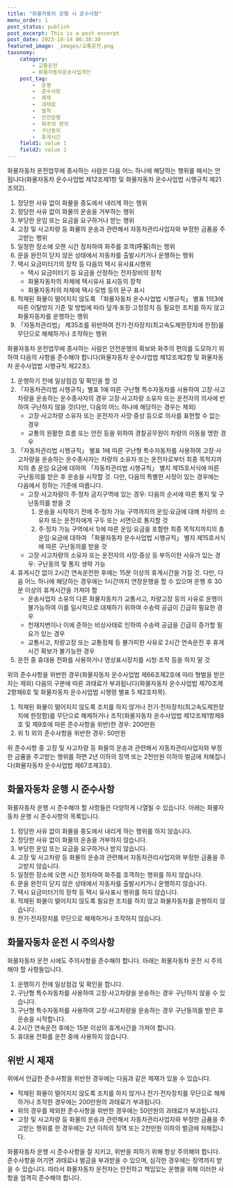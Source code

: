 ```yaml
---
title: "화물자동차 운행 시 준수사항"
menu_order: 1
post_status: publish
post_excerpt: This is a post excerpt
post_date: 2023-10-14 06:38:30
featured_image: _images/교통운전.png
taxonomy:
    category:
        - 교통운전
        - 화물자동차운송사업개인
    post_tag:
        -  운행
        -  준수사항
        -  제재
        -  과태료
        -  벌칙
        -  안전운행
        -  화주의 편의
        -  구난동의
        -  휴게시간
    field1: value 1
    field2: value 2
---
```



화물자동차 운전업무에 종사하는 사람은 다음 어느 하나에 해당하는 행위를 해서는 안 됩니다(화물자동차 운수사업법 제12조제1항 및 화물자동차 운수사업법 시행규칙 제21조의2).

1. 정당한 사유 없이 화물을 중도에서 내리게 하는 행위
2. 정당한 사유 없이 화물의 운송을 거부하는 행위
3. 부당한 운임 또는 요금을 요구하거나 받는 행위
4. 고장 및 사고차량 등 화물의 운송과 관련해서 자동차관리사업자와 부정한 금품을 주고받는 행위
5. 일정한 장소에 오랜 시간 정차하여 화주를 호객(呼客)하는 행위
6. 문을 완전히 닫지 않은 상태에서 자동차를 출발시키거나 운행하는 행위
7. 택시 요금미터기의 장착 등 다음의 택시 유사표시행위
   - 택시 요금미터기 등 요금을 산정하는 전자장비의 장착
   - 화물자동차의 차체에 택시유사 표시등의 장착
   - 화물자동차의 차체에 택시·모범 등의 문구 표시
8. 적재된 화물이 떨어지지 않도록 「화물자동차 운수사업법 시행규칙」 별표 1의3에 따른 이탈방지 기준 및 방법에 따라 덮개·포장·고정장치 등 필요한 조치를 하지 않고 화물자동차를 운행하는 행위
9. 「자동차관리법」 제35조를 위반하여 전기·전자장치(최고속도제한장치에 한정)를 무단으로 해체하거나 조작하는 행위

화물자동차 운전업무에 종사하는 사람은 안전운행의 확보와 화주의 편의를 도모하기 위하여 다음의 사항을 준수해야 합니다(화물자동차 운수사업법 제12조제2항 및 화물자동차 운수사업법 시행규칙 제22조).

1. 운행하기 전에 일상점검 및 확인을 할 것
2. 「자동차관리법 시행규칙」별표 1에 따른 구난형 특수자동차를 사용하여 고장·사고차량을 운송하는 운수종사자의 경우 고장·사고차량 소유자 또는 운전자의 의사에 반하여 구난하지 않을 것(다만, 다음의 어느 하나에 해당하는 경우는 제외)
   - 고장·사고차량 소유자 또는 운전자가 사망·중상 등으로 의사를 표현할 수 없는 경우
   - 교통의 원활한 흐름 또는 안전 등을 위하여 경찰공무원이 차량의 이동을 명한 경우
3. 「자동차관리법 시행규칙」 별표 1에 따른 구난형 특수자동차를 사용하여 고장·사고차량을 운송하는 운수종사자는 차량의 소유자 또는 운전자로부터 최종 목적지까지의 총 운임·요금에 대하여 「자동차관리법 시행규칙」 별지 제15호서식에 따른 구난동의를 받은 후 운송을 시작할 것. 다만, 다음의 특별한 사정이 있는 경우에는 다음에서 정하는 기준에 따릅니다.
   - 고장·사고차량이 주·정차 금지구역에 있는 경우: 다음의 순서에 따른 통지 및 구난동의를 받을 것
     1) 운송을 시작하기 전에 주·정차 가능 구역까지의 운임·요금에 대해 차량의 소유자 또는 운전자에게 구두 또는 서면으로 통지할 것
     2) 주·정차 가능 구역에서 1)에 따른 운임·요금을 포함한 최종 목적지까지의 총 운임·요금에 대하여 「화물자동차 운수사업법 시행규칙」 별지 제15호서식에 따른 구난동의를 받을 것
   - 고장·사고차량의 소유자 또는 운전자의 사망·중상 등 부득이한 사유가 있는 경우: 구난동의 및 통지 생략 가능
4. 휴게시간 없이 2시간 연속운전한 후에는 15분 이상의 휴게시간을 가질 것. 다만, 다음 어느 하나에 해당하는 경우에는 1시간까지 연장운행을 할 수 있으며 운행 후 30분 이상의 휴게시간을 가져야 함
   - 운송사업자 소유의 다른 화물자동차가 교통사고, 차량고장 등의 사유로 운행이 불가능하여 이를 일시적으로 대체하기 위하여 수송력 공급이 긴급히 필요한 경우
   - 천재지변이나 이에 준하는 비상사태로 인하여 수송력 공급을 긴급히 증가할 필요가 있는 경우
   - 교통사고, 차량고장 또는 교통정체 등 불가피한 사유로 2시간 연속운전 후 휴게시간 확보가 불가능한 경우
5. 운전 중 휴대용 전화를 사용하거나 영상표시장치를 시청·조작 등을 하지 말 것

위의 준수사항을 위반한 경우(화물자동차 운수사업법 제66조제2호에 따라 형벌을 받은 자는 제외) 다음의 구분에 따른 과태료가 부과됩니다(화물자동차 운수사업법 제70조제2항제6호 및 화물자동차 운수사업법 시행령 별표 5 제2호차목).

1. 적재된 화물이 떨어지지 않도록 조치를 하지 않거나 전기·전자장치(최고속도제한장치에 한정함)를 무단으로 해제하거나 조작(화물자동차 운수사업법 제12조제1항제8호 및 제9호에 따른 준수사항을 위반)한 경우: 200만원
2. 위 1) 외의 준수사항을 위반한 경우: 50만원

위 준수사항 중 고장 및 사고차량 등 화물의 운송과 관련해서 자동차관리사업자와 부정한 금품을 주고받는 행위를 하면 2년 이하의 징역 또는 2천만원 이하의 벌금에 처해집니다(화물자동차 운수사업법 제67조제3호).

## 화물자동차 운행 시 준수사항

화물자동차 운행 시 준수해야 할 사항들은 다양하게 나열될 수 있습니다. 아래는 화물자동차 운행 시 준수사항의 목록입니다.

1. 정당한 사유 없이 화물을 중도에서 내리게 하는 행위를 하지 않습니다.
2. 정당한 사유 없이 화물의 운송을 거부하지 않습니다.
3. 부당한 운임 또는 요금을 요구하거나 받지 않습니다.
4. 고장 및 사고차량 등 화물의 운송과 관련해서 자동차관리사업자와 부정한 금품을 주고받지 않습니다.
5. 일정한 장소에 오랜 시간 정차하여 화주를 호객하는 행위를 하지 않습니다.
6. 문을 완전히 닫지 않은 상태에서 자동차를 출발시키거나 운행하지 않습니다.
7. 택시 요금미터기의 장착 등 택시 유사표시 행위를 하지 않습니다.
8. 적재된 화물이 떨어지지 않도록 필요한 조치를 하지 않고 화물자동차를 운행하지 않습니다.
9. 전기·전자장치를 무단으로 해체하거나 조작하지 않습니다.

## 화물자동차 운전 시 주의사항

화물자동차 운전 시에도 주의사항을 준수해야 합니다. 아래는 화물자동차 운전 시 주의해야 할 사항들입니다.

1. 운행하기 전에 일상점검 및 확인을 합니다.
2. 구난형 특수자동차를 사용하여 고장·사고차량을 운송하는 경우 구난하지 않을 수 있습니다.
3. 구난형 특수자동차를 사용하여 고장·사고차량을 운송하는 경우 구난동의를 받은 후 운송을 시작합니다.
4. 2시간 연속운전 후에는 15분 이상의 휴게시간을 가져야 합니다.
5. 휴대용 전화를 운전 중에 사용하지 않습니다.

## 위반 시 제재

위에서 언급한 준수사항을 위반한 경우에는 다음과 같은 제재가 있을 수 있습니다.

- 적재된 화물이 떨어지지 않도록 조치를 하지 않거나 전기·전자장치를 무단으로 해제하거나 조작한 경우에는 200만원의 과태료가 부과됩니다.
- 위의 경우를 제외한 준수사항을 위반한 경우에는 50만원의 과태료가 부과됩니다.
- 고장 및 사고차량 등 화물의 운송과 관련해서 자동차관리사업자와 부정한 금품을 주고받는 행위를 한 경우에는 2년 이하의 징역 또는 2천만원 이하의 벌금에 처해집니다.

화물자동차 운행 시 준수사항을 잘 지키고, 위반을 피하기 위해 항상 주의해야 합니다. 준수사항을 어기면 과태료나 벌금을 부과받을 수 있으며, 심각한 경우에는 징역까지 받을 수 있습니다. 따라서 화물자동차 운전자는 안전하고 책임있는 운행을 위해 이러한 사항을 엄격히 준수해야 합니다.

